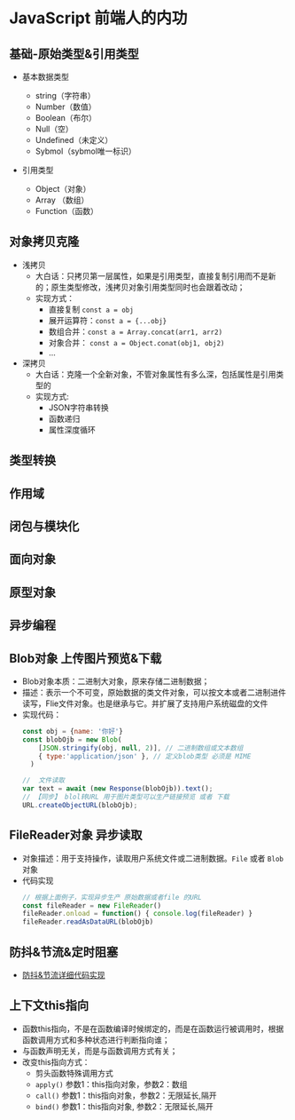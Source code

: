 # JavaScript 前端人的内功


## 基础-原始类型&引用类型
* 基本数据类型
  * string（字符串）
  * Number（数值）
  * Boolean（布尔）
  * Null（空）
  * Undefined（未定义）
  * Sybmol（sybmol唯一标识）

* 引用类型
   * Object（对象）
   * Array （数组）
   * Function（函数）


## 对象拷贝克隆
* 浅拷贝
  * 大白话：只拷贝第一层属性，如果是引用类型，直接复制引用而不是新的；原生类型修改，浅拷贝对象引用类型同时也会跟着改动；
  * 实现方式：
    * 直接复制 `const a = obj`
    * 展开运算符：`const a = {...obj}`
    * 数组合并：`const a = Array.concat(arr1, arr2)`
    * 对象合并： `const a = Object.conat(obj1, obj2)`
    * ...
* 深拷贝
  * 大白话：克隆一个全新对象，不管对象属性有多么深，包括属性是引用类型的
  * 实现方式:
    * JSON字符串转换
    * 函数递归
    * 属性深度循环


## 类型转换

## 作用域

## 闭包与模块化

## 面向对象

## 原型对象

## 异步编程

## Blob对象 上传图片预览&下载
* Blob对象本质：二进制大对象，原来存储二进制数据；
* 描述：表示一个不可变，原始数据的类文件对象，可以按文本或者二进制进件读写，Flie文件对象。也是继承与它。并扩展了支持用户系统磁盘的文件
* 实现代码：
  ```javascript
  const obj = {name: '你好'}
  const blobOjb = new Blob(
      [JSON.stringify(obj, null, 2)], // 二进制数组或文本数组 
      { type:'application/json' }, // 定义blob类型 必须是 MIME
    )

  //  文件读取
  var text = await (new Response(blobOjb)).text();
  // 【同步】 blol转URL 用于图片类型可以生产链接预览 或者 下载
  URL.createObjectURL(blobOjb);
  ```
## FileReader对象 异步读取
* 对象描述：用于支持操作，读取用户系统文件或二进制数据。`File` 或者 `Blob` 对象
* 代码实现
  ```javascript
  // 根据上面例子，实现异步生产 原始数据或者file 的URL
  const fileReader = new FileReader()
  fileReader.onload = function() { console.log(fileReader) }
  fileReader.readAsDataURL(blobOjb)
  ```

## 防抖&节流&定时阻塞
* [防抖&节流详细代码实现](./节流与防抖/README.md)

## 上下文this指向
* 函数this指向，不是在函数编译时候绑定的，而是在函数运行被调用时，根据函数调用方式和多种状态进行判断指向谁；
* 与函数声明无关，而是与函数调用方式有关；
* 改变this指向方式：
    * 剪头函数特殊调用方式
    * `apply()` 参数1：this指向对象，参数2：数组
    * `call()`  参数1：this指向对象，参数2：无限延长,隔开
    * `bind()`  参数1：this指向对象, 参数2：无限延长,隔开